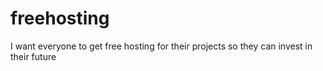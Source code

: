 # freehosting
I want everyone to get free hosting for their projects so they can invest in their future
